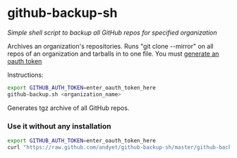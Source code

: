 # github-backup-sh

*Simple shell script to backup all GitHub repos for specified organization*

Archives an organization's repositories. Runs "git clone --mirror" on all repos of an organization and tarballs in to one file.
You must [generate an oauth token](https://github.com/settings/applications#personal-access-tokens)

Instructions:

```sh
export GITHUB_AUTH_TOKEN=enter_oauth_token_here
github-backup.sh <organization_name>
```

Generates tgz archive of all GitHub repos.

### Use it without any installation

```sh
export GITHUB_AUTH_TOKEN=enter_oauth_token_here
curl "https://raw.github.com/andyet/github-backup-sh/master/github-backup.sh" | sh -s <username>
```